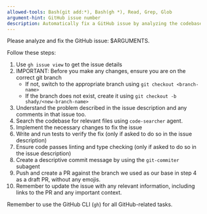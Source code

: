 ```yaml
---
allowed-tools: Bash(git add:*), Bash(gh *), Read, Grep, Glob
argument-hint: GitHub issue number
description: Automatically fix a GitHub issue by analyzing the codebase and implementing changes.
---
```


Please analyze and fix the GitHub issue: $ARGUMENTS.

Follow these steps:

1. Use `gh issue view` to get the issue details
2. IMPORTANT: Before you make any changes, ensure you are on the correct git branch
   - If not, switch to the appropriate branch using `git checkout <branch-name>`
   - If the branch does not exist, create it using `git checkout -b shady/<new-branch-name>`
3. Understand the problem described in the issue description and any comments in that issue too.
4. Search the codebase for relevant files using `code-searcher` agent.
5. Implement the necessary changes to fix the issue
6. Write and run tests to verify the fix (only if asked to do so in the issue description)
7. Ensure code passes linting and type checking (only if asked to do so in the issue description)
8. Create a descriptive commit message by using the `git-commiter` subagent
9. Push and create a PR against the branch we used as our base in step 4 as a draft PR, without any emojis.
10. Remember to update the issue with any relevant information, including links to the PR and any important context.

Remember to use the GitHub CLI (`gh`) for all GitHub-related tasks.
